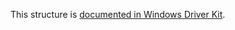 This structure is [documented in Windows Driver Kit](https://learn.microsoft.com/en-us/windows-hardware/drivers/ddi/ntddk/ns-ntddk-_file_fs_full_size_information).
